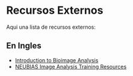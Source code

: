 # Recursos Externos

Aqui una lista de recursos externos:

## En Ingles

* [Introduction to Bioimage Analysis](https://bioimagebook.github.io/README.html)
* [NEUBIAS Image Analysis Training Resources](https://neubias.github.io/training-resources/)